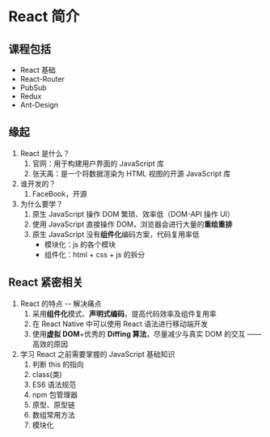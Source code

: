 <!--
 * @Author: East
 * @Date: 2022-02-09 16:46:06
 * @LastEditTime: 2022-02-10 10:27:15
 * @LastEditors: Please set LastEditors
 * @Description: React 简介
 * @FilePath: \react\01-简介.md
-->

# React 简介

## 课程包括

- React 基础
- React-Router
- PubSub
- Redux
- Ant-Design

## 缘起

1. React 是什么？
   1. 官网：用于构建用户界面的 JavaScript 库
   2. 张天禹：是一个将数据渲染为 HTML 视图的开源 JavaScript 库
2. 谁开发的？
   1. FaceBook，开源
3. 为什么要学？
   1. 原生 JavaScript 操作 DOM 繁琐、效率低（DOM-API 操作 UI）
   2. 使用 JavaScript 直接操作 DOM，浏览器会进行大量的**重绘重排**
   3. 原生 JavaScript 没有**组件化**编码方案，代码复用率低
      - 模块化：js 的各个模块
      - 组件化：html + css + js 的拆分

## React 紧密相关

1. React 的特点 -- 解决痛点
   1. 采用**组件化**模式、**声明式编码**，提高代码效率及组件复用率
   2. 在 React Native 中可以使用 React 语法进行移动端开发
   3. 使用**虚拟 DOM**+优秀的 **Diffing 算法**，尽量减少与真实 DOM 的交互 ——高效的原因
2. 学习 React 之前需要掌握的 JavaScript 基础知识
   1. 判断 this 的指向
   2. class(类)
   3. ES6 语法规范
   4. npm 包管理器
   5. 原型、原型链
   6. 数组常用方法
   7. 模块化
